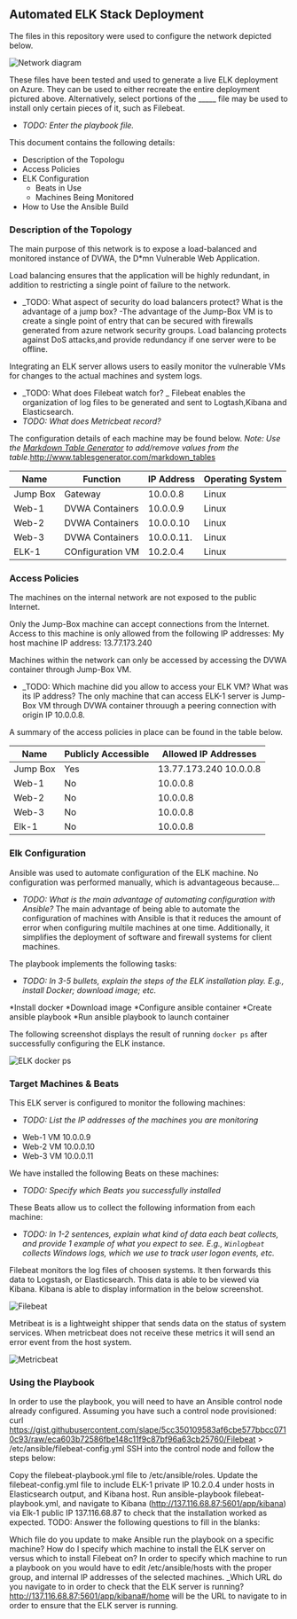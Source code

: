 ## Automated ELK Stack Deployment

The files in this repository were used to configure the network depicted below.


![Network diagram](https://github.com/Chanarowe/Project-1/blob/main/networkdiagram.png)

These files have been tested and used to generate a live ELK deployment on Azure. They can be used to either recreate the entire deployment pictured above. Alternatively, select portions of the _____ file may be used to install only certain pieces of it, such as Filebeat.

  - _TODO: Enter the playbook file._

This document contains the following details:
- Description of the Topologu
- Access Policies
- ELK Configuration
  - Beats in Use
  - Machines Being Monitored
- How to Use the Ansible Build


### Description of the Topology

The main purpose of this network is to expose a load-balanced and monitored instance of DVWA, the D*mn Vulnerable Web Application.

Load balancing ensures that the application will be highly redundant, in addition to restricting a single point of failure to the network.
- _TODO: What aspect of security do load balancers protect? What is the advantage of a jump box?
-The advantage of the Jump-Box VM is to create a single point of entry that can be secured with firewalls generated from azure network security groups. Load balancing protects against DoS attacks,and provide redundancy if one server were to be offline.

Integrating an ELK server allows users to easily monitor the vulnerable VMs for changes to the actual machines and system logs.
- _TODO: What does Filebeat watch for?
_ Filebeat enables the organization of log files to be generated and sent to Logtash,Kibana and Elasticsearch.
- _TODO: What does Metricbeat record?_

The configuration details of each machine may be found below.
_Note: Use the [Markdown Table Generator](http://www.tablesgenerator.com/markdown_tables) to add/remove values from the table_.http://www.tablesgenerator.com/markdown_tables

| Name     | Function | IP Address | Operating System |
|----------|----------|------------|------------------|
| Jump Box | Gateway  | 10.0.0.8   | Linux            |
| Web-1    |DVWA Containers |10.0.0.9  |       Linux           |
| Web-2    |DVWA Containers|   10.0.0.10         |   Linux               |
| Web-3    |DVWA Containers |10.0.0.11.    | Linux
| ELK-1    |COnfiguration VM |10.2.0.4            | Linux                 |

### Access Policies

The machines on the internal network are not exposed to the public Internet. 

Only the Jump-Box machine can accept connections from the Internet. Access to this machine is only allowed from the following IP addresses:
My host machine IP address: 13.77.173.240

Machines within the network can only be accessed by accessing the DVWA container through Jump-Box VM.
- _TODO: Which machine did you allow to access your ELK VM? What was its IP address? The only machine that can access ELK-1 server is Jump-Box VM through DVWA container throuugh a peering connection with origin IP 10.0.0.8.

A summary of the access policies in place can be found in the table below.

| Name     | Publicly Accessible | Allowed IP Addresses |
|----------|---------------------|----------------------|
| Jump Box | Yes                 | 13.77.173.240 10.0.0.8|
| Web-1    | No                  |     10.0.0.8         |
| Web-2    | No                  |     10.0.0.8         |
| Web-3    | No                  |     10.0.0.8         |
| Elk-1    | No                  |     10.0.0.8
### Elk Configuration

Ansible was used to automate configuration of the ELK machine. No configuration was performed manually, which is advantageous because...
- _TODO: What is the main advantage of automating configuration with Ansible?_
The main advantage of being able to automate the configuration of machines with Ansible is that it reduces the amount of error when configuring multile machines at one time. Additionally, it simplifies the deployment of software and firewall systems for client machines.


The playbook implements the following tasks:
- _TODO: In 3-5 bullets, explain the steps of the ELK installation play. E.g., install Docker; download image; etc._

*Install docker
*Download image
*Configure ansible container
*Create ansible playbook
*Run ansible playbook to launch container


The following screenshot displays the result of running `docker ps` after successfully configuring the ELK instance.

![ELK docker ps](https://github.com/Chanarowe/Project-1/blob/main/elk.jpg)

### Target Machines & Beats
This ELK server is configured to monitor the following machines:
- _TODO: List the IP addresses of the machines you are monitoring_
* Web-1 VM 10.0.0.9
* Web-2 VM 10.0.0.10
* Web-3 VM 10.0.0.11

We have installed the following Beats on these machines:
- _TODO: Specify which Beats you successfully installed_

These Beats allow us to collect the following information from each machine:
- _TODO: In 1-2 sentences, explain what kind of data each beat collects, and provide 1 example of what you expect to see. E.g., `Winlogbeat` collects Windows logs, which we use to track user logon events, etc._

Filebeat monitors the log files of choosen systems. It then forwards this data to Logstash, or Elasticsearch. This data is able to be viewed via Kibana. Kibana is able to display information in the below screenshot.


![Filebeat](https://github.com/Chanarowe/Project-1/blob/main/filebeat.jpg)

Metribeat is is a lightweight shipper that sends data on the status of system services. When metricbeat does not receive these metrics it will send an error event from the host system.


![Metricbeat](https://https://github.com/Chanarowe/Project-1/blob/main/metricbeat.jpg)

### Using the Playbook
In order to use the playbook, you will need to have an Ansible control node already configured. Assuming you have such a control node provisioned: 
curl 
https://gist.githubusercontent.com/slape/5cc350109583af6cbe577bbcc0710c93/raw/eca603b72586fbe148c11f9c87bf96a63cb25760/Filebeat > /etc/ansible/filebeat-config.yml
SSH into the control node and follow the steps below:

Copy the filebeat-playbook.yml file to /etc/ansible/roles.
Update the filebeat-config.yml file to include ELK-1 private IP 10.2.0.4 under hosts in Elasticsearch output, and Kibana host.
Run ansible-playbook filebeat-playbook.yml, and navigate to Kibana (http://137.116.68.87:5601/app/kibana) via Elk-1 public IP 137.116.68.87 to check that the installation worked as expected.
TODO: Answer the following questions to fill in the blanks:

Which file do you update to make Ansible run the playbook on a specific machine? How do I specify which machine to install the ELK server on versus which to install Filebeat on? In order to specify which machine to run a playbook on you would have to edit /etc/ansible/hosts with the proper group, and internal IP addresses of the selected machines.
_Which URL do you navigate to in order to check that the ELK server is running?
http://137.116.68.87:5601/app/kibana#/home will be the URL to navigate to in order to ensure that the ELK server is running.
